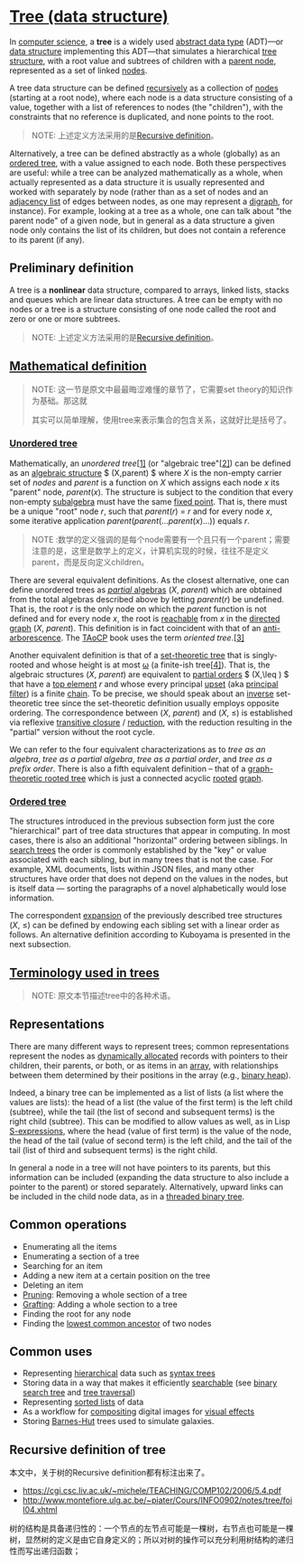 # [Tree (data structure)](https://en.wikipedia.org/wiki/Tree_(data_structure))

In [computer science](https://en.wikipedia.org/wiki/Computer_science), a **tree** is a widely used [abstract data type](https://en.wikipedia.org/wiki/Abstract_data_type) (ADT)—or [data structure](https://en.wikipedia.org/wiki/Data_structure) implementing this ADT—that simulates a hierarchical [tree structure](https://en.wikipedia.org/wiki/Tree_structure), with a root value and subtrees of children with a [parent node](https://en.wikipedia.org/wiki/Tree_(data_structure)#Terminology), represented as a set of linked [nodes](https://en.wikipedia.org/wiki/Node_(computer_science)).

A tree data structure can be defined [recursively](https://en.wikipedia.org/wiki/Recursion) as a collection of [nodes](https://en.wikipedia.org/wiki/Node_(computer_science)) (starting at a root node), where each node is a data structure consisting of a value, together with a list of references to nodes (the "children"), with the constraints that no reference is duplicated, and none points to the root.

> NOTE: 上述定义方法采用的是[Recursive definition](https://en.wikipedia.org/wiki/Recursive_definition)。

Alternatively, a tree can be defined abstractly as a whole (globally) as an [ordered tree](https://en.wikipedia.org/wiki/Ordered_tree), with a value assigned to each node. Both these perspectives are useful: while a tree can be analyzed mathematically as a whole, when actually represented as a data structure it is usually represented and worked with separately by node (rather than as a set of nodes and an [adjacency list](https://en.wikipedia.org/wiki/Adjacency_list) of edges between nodes, as one may represent a [digraph](https://en.wikipedia.org/wiki/Tree_(data_structure)#Digraphs), for instance). For example, looking at a tree as a whole, one can talk about "the parent node" of a given node, but in general as a data structure a given node only contains the list of its children, but does not contain a reference to its parent (if any).



## Preliminary definition

A tree is a **nonlinear** data structure, compared to arrays, linked lists, stacks and queues which are linear data structures. A tree can be empty with no nodes or a tree is a structure consisting of one node called the root and zero or one or more subtrees.

> NOTE: 上述定义方法采用的是[Recursive definition](https://en.wikipedia.org/wiki/Recursive_definition)。

## [Mathematical definition](https://en.wikipedia.org/wiki/Tree_(data_structure)#Mathematical_definition)

> NOTE: 这一节是原文中最最晦涩难懂的章节了，它需要set theory的知识作为基础。那这就
>
> 其实可以简单理解，使用tree来表示集合的包含关系，这就好比是括号了。

### [Unordered tree](https://en.wikipedia.org/wiki/Tree_(data_structure)#Unordered_tree)

Mathematically, an *unordered tree*[[1\]](https://en.wikipedia.org/wiki/Tree_(data_structure)#cite_note-Kuboyama2007-1) (or "algebraic tree"[[2\]](https://en.wikipedia.org/wiki/Tree_(data_structure)#cite_note-2)) can be defined as an [algebraic structure](https://en.wikipedia.org/wiki/Algebraic_structure) $ (X,parent) $ where *X* is the non-empty carrier set of *nodes* and *parent* is a function on *X* which assigns each node *x* its "parent" node, *parent*(*x*). The structure is subject to the condition that every non-empty [subalgebra](https://en.wikipedia.org/wiki/Subalgebra) must have the same [fixed point](https://en.wikipedia.org/wiki/Fixed_point_(mathematics)). That is, there must be a unique "root" node *r*, such that *parent*(*r*) = *r* and for every node *x*, some iterative application *parent*(*parent*(…*parent*(*x*)…)) equals *r*.

> NOTE :数学的定义强调的是每个node需要有一个且只有一个parent；需要注意的是，这里是数学上的定义，计算机实现的时候，往往不是定义parent，而是反向定义children。



There are several equivalent definitions. As the closest alternative, one can define unordered trees as [*partial* algebras](https://en.wikipedia.org/wiki/Partial_algebra) (*X*, *parent*) which are obtained from the total algebras described above by letting *parent*(*r*) be undefined. That is, the root *r* is the only node on which the *parent* function is not defined and for every node *x*, the root is [reachable](https://en.wikipedia.org/wiki/Reachability) from *x* in the [directed graph](https://en.wikipedia.org/wiki/Directed_graph) (*X*, *parent*). This definition is in fact coincident with that of an [anti-arborescence](https://en.wikipedia.org/wiki/Arborescence_(graph_theory)). The [TAoCP](https://en.wikipedia.org/wiki/TAoCP) book uses the term *oriented tree*.[[3\]](https://en.wikipedia.org/wiki/Tree_(data_structure)#cite_note-TAoCP_oriented_trees-3)



Another equivalent definition is that of a [set-theoretic tree](https://en.wikipedia.org/wiki/Tree_(set_theory)) that is singly-rooted and whose height is at most [ω](https://en.wikipedia.org/wiki/Ordinal_number#Ordinals_extend_the_natural_numbers) (a finite-ish tree[[4\]](https://en.wikipedia.org/wiki/Tree_(data_structure)#cite_note-Unger2012-4)). That is, the algebraic structures (*X*, *parent*) are equivalent to [partial orders](https://en.wikipedia.org/wiki/Partially_ordered_set) $ (X,\leq ) $ that have a [top element](https://en.wikipedia.org/wiki/Greatest_and_least_elements) *r* and whose every principal [upset](https://en.wikipedia.org/wiki/Upper_set) (aka [principal filter](https://en.wikipedia.org/wiki/Principal_filter)) is a finite [chain](https://en.wikipedia.org/wiki/Total_order#Chains). To be precise, we should speak about an [inverse](https://en.wikipedia.org/wiki/Inverse_order) set-theoretic tree since the set-theoretic definition usually employs opposite ordering. The correspondence between (*X*, *parent*) and (*X*, ≤) is established via reflexive [transitive closure](https://en.wikipedia.org/wiki/Transitive_closure) / [reduction](https://en.wikipedia.org/wiki/Transitive_reduction), with the reduction resulting in the "partial" version without the root cycle.



We can refer to the four equivalent characterizations as to *tree as an algebra*, *tree as a partial algebra*, *tree as a partial order*, and *tree as a prefix order*. There is also a fifth equivalent definition – that of a [graph-theoretic rooted tree](https://en.wikipedia.org/wiki/Tree_(graph_theory)#Rooted_tree) which is just a connected acyclic [rooted](https://en.wikipedia.org/wiki/Rooted_graph) [graph](https://en.wikipedia.org/wiki/Graph_theory).



### [Ordered tree](https://en.wikipedia.org/wiki/Tree_(data_structure)#Ordered_tree)

The structures introduced in the previous subsection form just the core "hierarchical" part of tree data structures that appear in computing. In most cases, there is also an additional "horizontal" ordering between siblings. In [search trees](https://en.wikipedia.org/wiki/Search_tree) the order is commonly established by the "key" or value associated with each sibling, but in many trees that is not the case. For example, XML documents, lists within JSON files, and many other structures have order that does not depend on the values in the nodes, but is itself data — sorting the paragraphs of a novel alphabetically would lose information.

The correspondent [expansion](https://en.wikipedia.org/wiki/Expansion_(model_theory)) of the previously described tree structures (*X*, ≤) can be defined by endowing each sibling set with a linear order as follows. An alternative definition according to Kuboyama is presented in the next subsection.



## [Terminology used in trees](https://en.wikipedia.org/wiki/Tree_(data_structure)#Terminology_used_in_trees)

> NOTE: 原文本节描述tree中的各种术语。

## Representations

There are many different ways to represent trees; common representations represent the nodes as [dynamically allocated](https://en.wikipedia.org/wiki/Dynamic_memory_allocation) records with pointers to their children, their parents, or both, or as items in an [array](https://en.wikipedia.org/wiki/Array_data_structure), with relationships between them determined by their positions in the array (e.g., [binary heap](https://en.wikipedia.org/wiki/Binary_heap)).

Indeed, a binary tree can be implemented as a list of lists (a list where the values are lists): the head of a list (the value of the first term) is the left child (subtree), while the tail (the list of second and subsequent terms) is the right child (subtree). This can be modified to allow values as well, as in Lisp [S-expressions](https://en.wikipedia.org/wiki/S-expression), where the head (value of first term) is the value of the node, the head of the tail (value of second term) is the left child, and the tail of the tail (list of third and subsequent terms) is the right child.

In general a node in a tree will not have pointers to its parents, but this information can be included (expanding the data structure to also include a pointer to the parent) or stored separately. Alternatively, upward links can be included in the child node data, as in a [threaded binary tree](https://en.wikipedia.org/wiki/Threaded_binary_tree).



## Common operations

- Enumerating all the items
- Enumerating a section of a tree
- Searching for an item
- Adding a new item at a certain position on the tree
- Deleting an item
- [Pruning](https://en.wikipedia.org/wiki/Pruning_(algorithm)): Removing a whole section of a tree
- [Grafting](https://en.wikipedia.org/w/index.php?title=Grafting_(algorithm)&action=edit&redlink=1): Adding a whole section to a tree
- Finding the root for any node
- Finding the [lowest common ancestor](https://en.wikipedia.org/wiki/Lowest_common_ancestor) of two nodes



## Common uses

- Representing [hierarchical](https://en.wikipedia.org/wiki/Hierarchical) data such as [syntax trees](https://en.wikipedia.org/wiki/Abstract_syntax_tree)
- Storing data in a way that makes it efficiently [searchable](https://en.wikipedia.org/wiki/Search_algorithm) (see [binary search tree](https://en.wikipedia.org/wiki/Binary_search_tree) and [tree traversal](https://en.wikipedia.org/wiki/Tree_traversal))
- Representing [sorted lists](https://en.wikipedia.org/wiki/Sorting_algorithm) of data
- As a workflow for [compositing](https://en.wikipedia.org/wiki/Digital_compositing) digital images for [visual effects](https://en.wikipedia.org/wiki/Visual_effects) 
- Storing [Barnes-Hut](https://en.wikipedia.org/wiki/Barnes-Hut) trees used to simulate galaxies.





## Recursive definition of tree

本文中，关于树的Recursive definition都有标注出来了。

- https://cgi.csc.liv.ac.uk/~michele/TEACHING/COMP102/2006/5.4.pdf
- http://www.montefiore.ulg.ac.be/~piater/Cours/INFO0902/notes/tree/foil04.xhtml

树的结构是具备递归性的：一个节点的左节点可能是一棵树，右节点也可能是一棵树，显然树的定义是由它自身定义的；所以对树的操作可以充分利用树结构的递归性而写出递归函数；